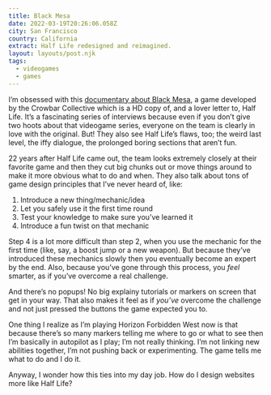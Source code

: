 ```yaml
---
title: Black Mesa
date: 2022-03-19T20:26:06.058Z
city: San Francisco
country: California
extract: Half Life redesigned and reimagined.
layout: layouts/post.njk
tags:
  - videogames
  - games
---
```


I’m obsessed with this [documentary about Black Mesa](https://youtu.be/G_TcAxAKCAI), a game developed by the Crowbar Collective which is a HD copy of, and a lover letter to, Half Life. It’s a fascinating series of interviews because even if you don’t give two hoots about that videogame series, everyone on the team is clearly in love with the original. But! They also see Half Life’s flaws, too; the weird last level, the iffy dialogue, the prolonged boring sections that aren’t fun.

22 years after Half Life came out, the team looks extremely closely at their favorite game and then they cut big chunks out or move things around to make it more obvious what to do and when. They also talk about tons of game design principles that I’ve never heard of, like:

1. Introduce a new thing/mechanic/idea
2. Let you safely use it the first time round
3. Test your knowledge to make sure you’ve learned it
4. Introduce a fun twist on that mechanic

Step 4 is a lot more difficult than step 2, when you use the mechanic for the first time (like, say, a boost jump or a new weapon). But because they’ve introduced these mechanics slowly then you eventually become an expert by the end. Also, because you’ve gone through this process, you _feel_ smarter, as if you’ve overcome a real challenge.

And there’s no popups! No big explainy tutorials or markers on screen that get in your way. That also makes it feel as if _you’ve_ overcome the challenge and not just pressed the buttons the game expected you to.

One thing I realize as I’m playing Horizon Forbidden West now is that because there’s so many markers telling me where to go or what to see then I’m basically in autopilot as I play; I’m not really thinking. I’m not linking new abilities together, I’m not pushing back or experimenting. The game tells me what to do and I do it.

Anyway, I wonder how this ties into my day job. How do I design websites more like Half Life?
